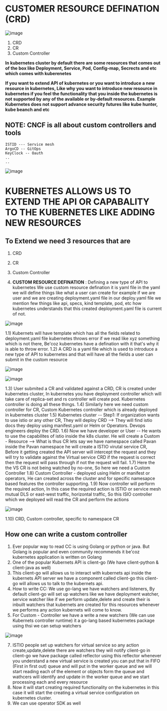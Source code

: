 # CUSTOMER RESOURCE DEFINATION (CRD)

![image](https://github.com/pavankumar0077/Devops-tools/assets/40380941/cffd37f5-7337-4511-9898-cf838943d4dc)


1) CRD
2) CR
3) Custom Controller

**In kubernetes cluster by default there are some resources that comes out of the box like
Deployment, Service, Pod, Config-map, Secrects and etc which comes with kuberenetes**

**If you want to extend API of kubernetes or you want to introduce a new resource in kubernetes, Like why you
want to introduce new resource in kubernetes if you feel the functionality that you inside the kubernetes
is not supported by any of the available or by-default resources. Example Kubernetes does not support
advance security futures like kube hunter, kube beanch and etc**

NOTE: CNCF is all about custom controllers and tools
--

```
ISTID --- Service mesh 
ArgoCD -- GitOps
KeyClock -- Oauth
..
..
```
![image](https://github.com/pavankumar0077/Devops-tools/assets/40380941/0a23e9b4-1dd1-4a95-adce-0a40d34aee5b)

# KUBERNETES ALLOWS US TO EXTEND THE API OR CAPABALITY TO THE KUBERNETES LIKE ADDING NEW RESOURCES

To Extend we need 3 resources that are
--
1) CRD
2) CR
3) Custom Controller

1) **CUSTOM RESOURCE DEFINATION** : Defining a new type of API to kubernetes
We use custom resource defination it is yaml file in the yaml we will define things like what a user can create
for example if we are user and we are creating deployment.yaml file in our deploy.yaml file we mention few things
like api, specs, kind template, pod, etc how kubernetes understands that this created deployment.yaml file
is current of not.

![image](https://github.com/pavankumar0077/Devops-tools/assets/40380941/e7d09cb3-2a31-4e91-a5e8-dac9c6457cc7)


1.1) Kubernets will have template which has all the fields related to deployment.yaml file kubernetes throws
error if we read like xyz something which is not there, Be'coz kubernetes have a defination with it that's why
it is able to throw error.
1.2) A CRD is a yaml file which is used to introduce a new type of API to kubernetes and that will have all the
fields a user can submit in the custom resource

![image](https://github.com/pavankumar0077/Devops-tools/assets/40380941/64dfe6ef-9e1e-402a-85c0-b00f655a8b85)

![image](https://github.com/pavankumar0077/Devops-tools/assets/40380941/186aa451-151f-414e-ab74-00304f4081e8)

1.3) User submited a CR and validated against a CRD, CR is created under kubernetes cluster, In kubernetes you have deployment controller which will take care of replica-set and rs controller will create pod. Kubernetes controller is doing all these things.
1.4) Similarly here we need custom controller for CR, Custom Kubernetes controller which is already deployed in kubernetes cluster 
1.5) Kubernetes cluster -- Step1: If organization wants to use istio or any other CR, They will deploy CRD --> They will find istio docs they deploy using manifest.yaml or Helm or Operators. Devops engineers deploy the CRD.
1.6) Now we have developer or User -- He wants to use the capabilites of istio inside the k8s cluster. He will create a Custom - Resource --> What is thus CR lets say we have namespace called Pavan inside the Pavan namespace he will create a ISTIO virutal service CR, Before it getting created the API server will intercept the request and they will try to validate against the Virtual service CRD if the request is correct then the request will pass through if not the request will fail.
1.7) Here the the VS CR is not being watched by no-one, So here we need a Custom Controller 
1.8) Custom Controller - deployed using Helm or manifest or operators, He can created across the cluster and for specific namesapce based features the controller supporting.
1.9) Now controller will perform the required action, In this case the required action is ISTIO or service mesh mutual DLS or east-west traffic, horizontal traffic, So this ISIO controller which we deployed will read the CR and perform the actions

![image](https://github.com/pavankumar0077/Devops-tools/assets/40380941/d6fbbb27-db24-49be-9a95-83e904f8f90a)

1.10) CRD, Custom controller, specific to namespace CR

How one can write a custom controller
--
1) Ever popular way to read CC is using Golang or python or java. But Golang is popular and even community recommends it be'coz kubernetes application is written on Golang
2) One of the popular Kubernets API is client-go (We have client-python & client-java as well)
3) This client-go will allows us to interact with kubernets api inside the kubernets API server we have a
component called client-go this client-go will allows us to talk to the kubernets api.
4) How to write CC: We use go-lang we have watchers and listeners, By default client-go will set up watchers like we have deployment watcher, service watcher like if we perform update,delete and create their is inbuilt watchers that kubernets are created for this resources whenever we performs any action kubernets will come to know.
5) For Custom - Controller we have a write a new watchers (We can use Kubernets controller runtime) it a go-lang based kubernetes package using thsi we can setup watchers
   
![image](https://github.com/pavankumar0077/Devops-tools/assets/40380941/51bc0ddd-a0cd-40a9-9642-9191cc99f5fc)
   
7) ISTIO people set up watchers for virtual service so any action create,update,delete there are watchers they will notify client-go in client-go we have package called reflector using this reflector whenever you understand a new virtual service is created you can put that in FIFO (First in first out) queue and will put in the worker queue and we will start reading each of the element or objects form the queue and wathcers will identify and update in the worker queue and we start processing each and every resource
8) Now it will start creating required functionality on the kubernetes in this case it will start the creating a virtual service configuration on kubernetes cluster.
9) We can use operator SDK as well 



